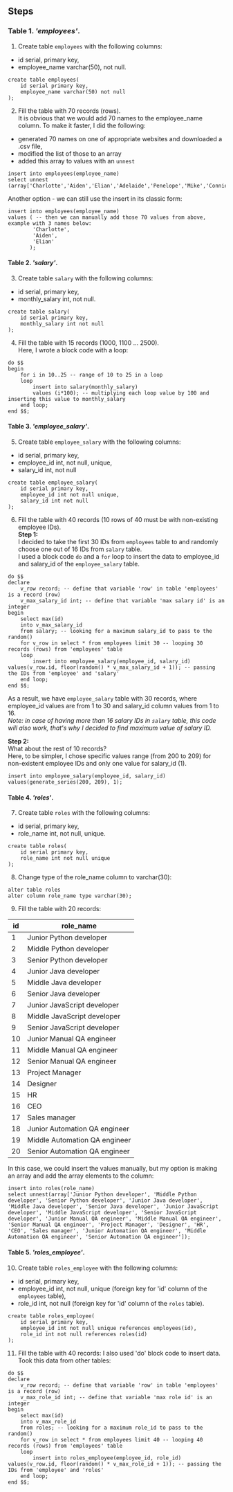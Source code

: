 ## Steps
### Table 1. *'employees'*.
1. Create table `employees` with the following columns:
- id serial, primary key,
- employee_name varchar(50), not null.

```postgresql
create table employees(
    id serial primary key,
    employee_name varchar(50) not null
);
```
2. Fill the table with 70 records (rows). </br>
It is obvious that we would add 70 names to the employee_name column. To make it faster, I did the following:
- generated 70 names on one of appropriate websites and downloaded a .csv file,
- modified the list of those to an array
- added this array to values with an `unnest`
```postgresql
insert into employees(employee_name)
select unnest (array['Charlotte','Aiden','Elian','Adelaide','Penelope','Mike','Connie','Stuart','Brooke','Oscar','Roland','Victor','Deanna','Honey','Justin','George','Max','Tiana','Vincent','James','Alina','Aida','Bruce','Dale','Amy','Sydney','Maria','Martin','Jessica','Frederick','Maya','Sabrina','Aston','Amanda','Brianna','Rubie','Florrie','Stuart','Clark','Adison','Agata','Lyndon','Alisa','Tyler','Alexander','Natalie','Aldus','Sarah','Vincent','Melanie','Abraham','Honey','Lucas','Blake','Garry','Arianna','Kelsey','Lana','Darcy','Emily','Marcus','Robert','Edgar','Vanessa','Catherine','Sabrina','Frederick','Jordan','Tyler','Adelaide']);
```
Another option -  we can still use the insert in its classic form:
```postgresql
insert into employees(employee_name)
values ( -- then we can manually add those 70 values from above, example with 3 names below:
        'Charlotte',
        'Aiden',
        'Elian' 
       );
```
#### Table 2. *'salary'*.
3. Create table `salary` with the following columns:
- id serial, primary key,
- monthly_salary int, not null.
```postgresql
create table salary(
    id serial primary key,
    monthly_salary int not null
);
```
4. Fill the table with 15 records (1000, 1100 ... 2500). </br>
Here, I wrote a block code with a loop:
```postgresql
do $$
begin
	for i in 10..25 -- range of 10 to 25 in a loop
	loop
		insert into salary(monthly_salary)
		values (i*100); -- multiplying each loop value by 100 and inserting this value to monthly_salary
	end loop;
end $$;
```
#### Table 3. *'employee_salary'*.
5. Create table `employee_salary` with the following columns:
- id serial, primary key,
- employee_id int, not null, unique,
- salary_id int, not null

```postgresql
create table employee_salary(
    id serial primary key,
    employee_id int not null unique,
    salary_id int not null
);
```
6. Fill the table with 40 records (10 rows of 40 must be with non-existing employee IDs).</br>
**Step 1:** </br>
I decided to take the first 30 IDs from `employees` table to and randomly choose one out of 16 IDs from `salary` table. </br>
I used a block code `do` and a `for` loop to insert the data to employee_id and salary_id of the `employee_salary` table. </br>
```postgresql
do $$
declare
	v_row record; -- define that variable 'row' in table 'employees' is a record (row)
	v_max_salary_id int; -- define that variable 'max salary id' is an integer
begin
	select max(id)
	into v_max_salary_id
	from salary; -- looking for a maximum salary_id to pass to the random()
	for v_row in select * from employees limit 30 -- looping 30 records (rows) from 'employees' table
	loop
		insert into employee_salary(employee_id, salary_id) values(v_row.id, floor(random() * v_max_salary_id + 1)); -- passing the IDs from 'employee' and 'salary'
	end loop;
end $$;
```
As a result, we have `employee_salary` table with 30 records, where employee_id values are from 1 to 30 and salary_id column values from 1 to 16. </br>
_Note: in case of having more than 16 salary IDs in `salary` table, this code will also work, that's why I decided to find maximum value of salary ID. </br>_

**Step 2:** </br>
What about the rest of 10 records? </br>
Here, to be simpler, I chose specific values range (from 200 to 209) for non-existent employee IDs and only one value for salary_id (1).
```postgresql
insert into employee_salary(employee_id, salary_id) values(generate_series(200, 209), 1);
```
#### Table 4. *'roles'*.
7. Create table `roles` with the following columns:
- id serial, primary key,
- role_name int, not null, unique.

```postgresql
create table roles(
    id serial primary key,
    role_name int not null unique
);
```
8. Change type of the role_name column to varchar(30):
```postgresql
alter table roles
alter column role_name type varchar(30);
```
9. Fill the table with 20 records:

| id  | role_name |
|-----|-----------|
| 1   |   Junior Python developer |
| 2   | Middle Python developer   |
| 3   | Senior Python developer   |
| 4   | Junior Java developer     |
| 5   | Middle Java developer     |
| 6   | Senior Java developer     |
| 7   | Junior JavaScript developer |
| 8   | Middle JavaScript developer |
| 9   |Senior JavaScript developer  |
| 10  | Junior Manual QA engineer |
| 11  | Middle Manual QA engineer          |
| 12  | Senior Manual QA engineer          |
| 13  | Project Manager          |
| 14  | Designer          |
| 15  | HR          |
| 16  | CEO          |
| 17  | Sales manager          |
| 18  | Junior Automation QA engineer          |
| 19  | Middle Automation QA engineer          |
| 20  | Senior Automation QA engineer          |

In this case, we could insert the values manually, but my option is making an array and add the array elements to the column:
```postgresql
insert into roles(role_name)
select unnest(array['Junior Python developer', 'Middle Python developer', 'Senior Python developer', 'Junior Java developer', 'Middle Java developer', 'Senior Java developer', 'Junior JavaScript developer', 'Middle JavaScript developer', 'Senior JavaScript developer', 'Junior Manual QA engineer', 'Middle Manual QA engineer', 'Senior Manual QA engineer', 'Project Manager', 'Designer', 'HR', 'CEO', 'Sales manager', 'Junior Automation QA engineer', 'Middle Automation QA engineer', 'Senior Automation QA engineer']);
```
#### Table 5. *'roles_employee'*.
10. Create table `roles_employee` with the following columns:
- id serial, primary key,
- employee_id int, not null, unique (foreign key for 'id' column of the `employees` table),
- role_id int, not null (foreign key for 'id' column of the `roles` table).
```postgresql
create table roles_employee(
    id serial primary key,
    employee_id int not null unique references employees(id),
    role_id int not null references roles(id)
);
```
11. Fill the table with 40 records:
I also used 'do' block code to insert data. Took this data from other tables:
```postgresql
do $$
declare
	v_row record; -- define that variable 'row' in table 'employees' is a record (row)
	v_max_role_id int; -- define that variable 'max role id' is an integer
begin
	select max(id)
	into v_max_role_id
	from roles; -- looking for a maximum role_id to pass to the random()
	for v_row in select * from employees limit 40 -- looping 40 records (rows) from 'employees' table
	loop
		insert into roles_employee(employee_id, role_id) values(v_row.id, floor(random() * v_max_role_id + 1)); -- passing the IDs from 'employee' and 'roles'
	end loop;
end $$;
```
